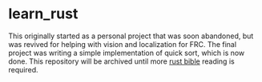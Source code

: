 # learn_rust

This originally started as a personal project that was soon abandoned, but was revived for helping with vision and localization for FRC. The final project was writing a simple implementation of quick sort, which is now done. This repository will be archived until more [rust bible](https://doc.rust-lang.org/book/ch08-01-vectors.html) reading is required.
